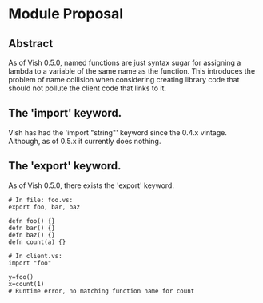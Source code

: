 
# Module Proposal

## Abstract

As of Vish 0.5.0,  named functions are just syntax sugar for
assigning  a lambda to a variable of the same name as the function.
This introduces the problem of name collision when considering creating library code
that should not pollute the client code that links to it.

## The 'import' keyword.

Vish has had the 'import "string"' keyword since the 0.4.x vintage.
Although, as of 0.5.x it currently does nothing.

## The 'export' keyword.

As of Vish 0.5.0, there exists the 'export' keyword.

```
# In file: foo.vs:
export foo, bar, baz

defn foo() {}
defn bar() {}
defn baz() {}
defn count(a) {}

# In client.vs:
import "foo"

y=foo()
x=count(1)
# Runtime error, no matching function name for count
```
